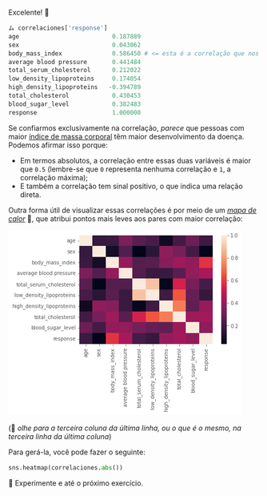 Excelente! :confetti_ball: 


```python
ム correlaciones['response']
age                          0.187889
sex                          0.043062
body_mass_index              0.586450 # <= esta é a correlação que nos interessa
average blood pressure       0.441484
total_serum_cholesterol      0.212022
low_density_lipoproteins     0.174054
high_density_lipoproteins   -0.394789
total_cholesterol            0.430453
blood_sugar_level            0.382483
response                     1.000000
```

Se confiarmos exclusivamente na correlação, _parece_ que pessoas com maior [índice de massa corporal](https://pt.wikipedia.org/wiki/%C3%8Dndice_de_massa_corporal) têm maior desenvolvimento da doença. Podemos afirmar isso porque:

  * Em termos absolutos, a correlação entre essas duas variáveis é maior que `0.5` (lembre-se que `0` representa nenhuma correlação e `1`, a correlação máxima);
  * E também a correlação tem sinal positivo, o que indica uma relação direta.

Outra forma útil de visualizar essas correlações é por meio de um [_mapa de calor_](https://pt.wikipedia.org/wiki/Mapa_de_calor) 🥵, que atribui pontos mais leves aos pares com maior correlação:

<img src="https://raw.githubusercontent.com/MumukiProject/mumuki-guia-python3-regresion-lineal/master/assets/heatmap_1672264640360.png" alt="heatmap_1672264640360.png" width="auto" height="auto">

(:eyes: _olhe para a terceira coluna da última linha, ou o que é o mesmo, na terceira linha da última coluna_)

Para gerá-la, você pode fazer o seguinte:

```python
sns.heatmap(correlaciones.abs())
```

:wave: Experimente e até o próximo exercício.
 

  